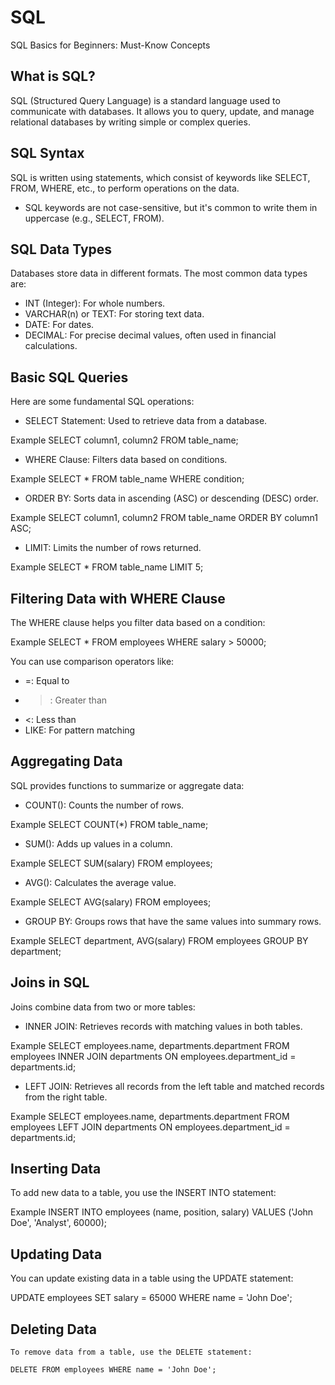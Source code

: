 # SQL
SQL Basics for Beginners: Must-Know Concepts

## What is SQL?  
   SQL (Structured Query Language) is a standard language used to communicate with databases. It allows you to query, update, and manage relational databases by writing simple or complex queries.

## SQL Syntax  
   SQL is written using statements, which consist of keywords like SELECT, FROM, WHERE, etc., to perform operations on the data.
   - SQL keywords are not case-sensitive, but it's common to write them in uppercase (e.g., SELECT, FROM).

## SQL Data Types  
   Databases store data in different formats. The most common data types are:
   - INT (Integer): For whole numbers.
   - VARCHAR(n) or TEXT: For storing text data.
   - DATE: For dates.
   - DECIMAL: For precise decimal values, often used in financial calculations.

## Basic SQL Queries  
   Here are some fundamental SQL operations:

   - SELECT Statement: Used to retrieve data from a database.
    
  Example
     SELECT column1, column2 FROM table_name;
     
   - WHERE Clause: Filters data based on conditions.

Example
     SELECT * FROM table_name WHERE condition;
     
   - ORDER BY: Sorts data in ascending (ASC) or descending (DESC) order.
    
Example
      SELECT column1, column2 FROM table_name ORDER BY column1 ASC;
     
   - LIMIT: Limits the number of rows returned.
    
 Example
     SELECT * FROM table_name LIMIT 5;
     
## Filtering Data with WHERE Clause  
   The WHERE clause helps you filter data based on a condition:
  
Example
   SELECT * FROM employees WHERE salary > 50000;
   
   You can use comparison operators like:
   - =: Equal to
   - >: Greater than
   - <: Less than
   - LIKE: For pattern matching

## Aggregating Data  
   SQL provides functions to summarize or aggregate data:
   - COUNT(): Counts the number of rows.

Example
     SELECT COUNT(*) FROM table_name;
     
   - SUM(): Adds up values in a column.
    
Example
    SELECT SUM(salary) FROM employees;
     
   - AVG(): Calculates the average value.
    
Example
     SELECT AVG(salary) FROM employees;
     
   - GROUP BY: Groups rows that have the same values into summary rows.
    
Example
     SELECT department, AVG(salary) FROM employees GROUP BY department;
     
## Joins in SQL  
   Joins combine data from two or more tables:
   - INNER JOIN: Retrieves records with matching values in both tables.
    
Example
     SELECT employees.name, departments.department
     FROM employees
     INNER JOIN departments
     ON employees.department_id = departments.id;
     
   - LEFT JOIN: Retrieves all records from the left table and matched records from the right table.

Example
     SELECT employees.name, departments.department
     FROM employees
     LEFT JOIN departments
     ON employees.department_id = departments.id;
     
## Inserting Data
   To add new data to a table, you use the INSERT INTO statement:
  
Example
   INSERT INTO employees (name, position, salary) VALUES ('John Doe', 'Analyst', 60000);
   
## Updating Data
   You can update existing data in a table using the UPDATE statement:
  
   UPDATE employees SET salary = 65000 WHERE name = 'John Doe';
   
## Deleting Data
    To remove data from a table, use the DELETE statement:
   
    DELETE FROM employees WHERE name = 'John Doe';
    
